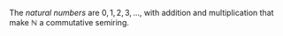 The *natural numbers* are $0, 1, 2, 3, \ldots$, with addition and multiplication that make $\mathbb{N}$ a commutative semiring.
